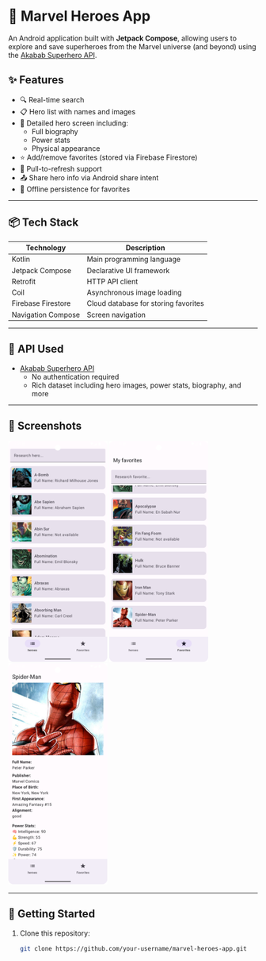# 🦸 Marvel Heroes App

An Android application built with **Jetpack Compose**, allowing users to explore and save superheroes from the Marvel universe (and beyond) using the [Akabab Superhero API](https://akabab.github.io/superhero-api/api/).

## ✨ Features

- 🔍 Real-time search
- 📋 Hero list with names and images
- 🧾 Detailed hero screen including:
  - Full biography
  - Power stats
  - Physical appearance
- ⭐ Add/remove favorites (stored via Firebase Firestore)
- 🔄 Pull-to-refresh support
- 📤 Share hero info via Android share intent
- 💾 Offline persistence for favorites

---

## 📦 Tech Stack

| Technology        | Description                          |
|-------------------|--------------------------------------|
| Kotlin            | Main programming language            |
| Jetpack Compose   | Declarative UI framework             |
| Retrofit          | HTTP API client                      |
| Coil              | Asynchronous image loading           |
| Firebase Firestore| Cloud database for storing favorites |
| Navigation Compose| Screen navigation                    |

---

## 🔗 API Used

- [Akabab Superhero API](https://akabab.github.io/superhero-api/api/)
  - No authentication required
  - Rich dataset including hero images, power stats, biography, and more

---

## 🧪 Screenshots

<p float="left">
  <img src="docs/screen_1.png" width="200"/>
  <img src="docs/screen_2.png" width="200"/>
  <img src="docs/screen_3.png" width="200"/>
</p>

---

## 🚀 Getting Started

1. Clone this repository:
   ```bash
   git clone https://github.com/your-username/marvel-heroes-app.git
